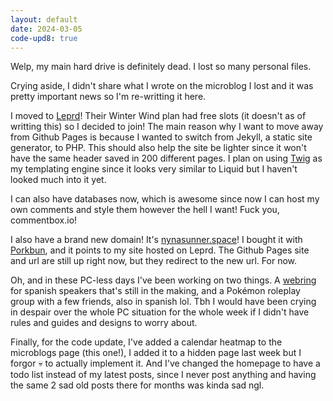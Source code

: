 ```yaml
---
layout: default
date: 2024-03-05
code-upd8: true
---
```

Welp, my main hard drive is definitely dead. I lost so many personal files.

Crying aside, I didn't share what I wrote on the microblog I lost and it was pretty important news so I'm re-writting it here.

I moved to [Leprd](https://leprd.space/)! Their Winter Wind plan had free slots (it doesn't as of writting this) so I decided to join! The main reason why I want to move away from Github Pages is because I wanted to switch from Jekyll, a static site generator, to PHP. This should also help the site be lighter since it won't have the same header saved in 200 different pages. I plan on using [Twig](https://twig.symfony.com/) as my templating engine since it looks very similar to Liquid but I haven't looked much into it yet.

I can also have databases now, which is awesome since now I can host my own comments and style them however the hell I want! Fuck you, commentbox.io!

I also have a brand new domain! It's [nynasunner.space](https://nynasunner.space/)! I bought it with [Porkbun](https://porkbun.com/), and it points to my site hosted on Leprd. The Github Pages site and url are still up right now, but they redirect to the new url. For now.

Oh, and in these PC-less days I've been working on two things. A [webring](https://en.wikipedia.org/wiki/Webring) for spanish speakers that's still in the making, and a Pokémon roleplay group with a few friends, also in spanish lol. Tbh I would have been crying in despair over the whole PC situation for the whole week if I didn't have rules and guides and designs to worry about.

Finally, for the code update, I've added a calendar heatmap to the microblogs page (this one!), I added it to a hidden page last week but I forgor 💀 to actually implement it. And I've changed the homepage to have a todo list instead of my latest posts, since I never post anything and having the same 2 sad old posts there for months was kinda sad ngl.